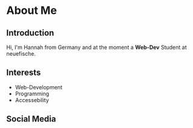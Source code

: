 # About Me

## Introduction

Hi, I'm Hannah from Germany and at the moment a **Web-Dev** Student at neuefische.

## Interests
- Web-Development
- Programming
- Accessebility


## Social Media
